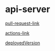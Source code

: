 # api-server

[pull-request-link](https://github.com/Motasem-Sulaiman/api-server/pull/1)

[actions-link](https://github.com/Motasem-Sulaiman/api-server/actions)

[deployedVersion](https://server-api-3t3f.onrender.com/)